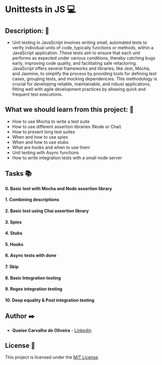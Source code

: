 # **Unittests in JS** :computer:

## **Description:** :speech_balloon:

* Unit testing in JavaScript involves writing small, automated tests to verify individual units of code, typically functions or methods, within a JavaScript application. These tests aim to ensure that each unit performs as expected under various conditions, thereby catching bugs early, improving code quality, and facilitating safe refactoring. JavaScript offers several frameworks and libraries, like Jest, Mocha, and Jasmine, to simplify the process by providing tools for defining test cases, grouping tests, and mocking dependencies. This methodology is crucial for developing reliable, maintainable, and robust applications, fitting well with agile development practices by allowing quick and frequent test executions.

## **What we should learn from this project:** :bookmark_tabs:

* How to use Mocha to write a test suite
* How to use different assertion libraries (Node or Chai)
* How to present long test suites
* When and how to use spies
* When and how to use stubs
* What are hooks and when to use them
* Unit testing with Async functions
* How to write integration tests with a small node server

## **Tasks** :books:

#### **0. Basic test with Mocha and Node assertion library**

#### **1. Combining descriptions**

#### **2. Basic test using Chai assertion library**

#### **3. Spies**

#### **4. Stubs**

#### **5. Hooks**

#### **6. Async tests with done**

#### **7. Skip**

#### **8. Basic Integration testing**

#### **9. Regex integration testing**

#### **10. Deep equality & Post integration testing**


## **Author** :black_nib:

* **Queise Carvalho de Oliveira** - [Linkedin](https://www.linkedin.com/in/queise-carvalho-de-oliveira-50359749/)


## License :page_with_curl:
This project is licensed under the [MIT License](https://opensource.org/license/mit/).